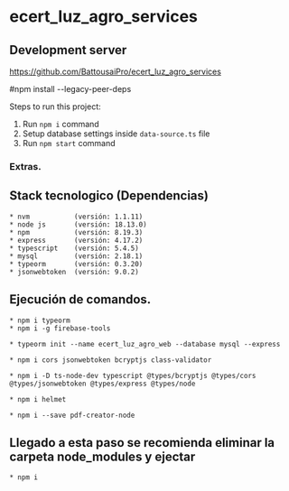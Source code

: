 # ecert_luz_agro_services

## Development server

https://github.com/BattousaiPro/ecert_luz_agro_services

#npm install --legacy-peer-deps

Steps to run this project:

1. Run `npm i` command
2. Setup database settings inside `data-source.ts` file
3. Run `npm start` command

### Extras.

## Stack tecnologico (Dependencias)
    * nvm           (versión: 1.1.11)
    * node js       (versión: 18.13.0)
    * npm           (versión: 8.19.3)    
    * express       (versión: 4.17.2)
    * typescript    (versión: 5.4.5)
    * mysql         (versión: 2.18.1)
    * typeorm       (versión: 0.3.20)
    * jsonwebtoken  (versión: 9.0.2)

## Ejecución de comandos.

    * npm i typeorm 
    * npm i -g firebase-tools

    * typeorm init --name ecert_luz_agro_web --database mysql --express

    * npm i cors jsonwebtoken bcryptjs class-validator

    * npm i -D ts-node-dev typescript @types/bcryptjs @types/cors @types/jsonwebtoken @types/express @types/node
    
    * npm i helmet

    * npm i --save pdf-creator-node


## Llegado a esta paso se recomienda eliminar la carpeta node_modules y ejectar
    * npm i
